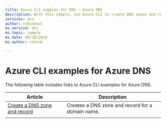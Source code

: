 ```yaml
---
title: Azure CLI samples for DNS - Azure DNS
description: With this sample, use Azure CLI to create DNS zones and records in Azure DNS.
services: dns
author: rohinkoul
ms.service: dns
ms.topic: sample
ms.date: 09/20/2019
ms.author: rohink

---
```

# Azure CLI examples for Azure DNS

The following table includes links to Azure CLI examples for Azure DNS.

| Article | Description |
|-|-|
| [Create a DNS zone and record](./scripts/dns-cli-create-dns-zone-record.md) | Creates a DNS zone and record for a domain name. |
| | |


